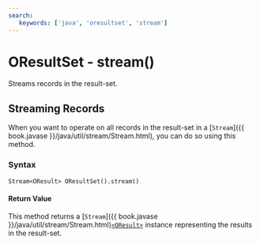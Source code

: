 ```yaml
---
search:
   keywords: ['java', 'oresultset', 'stream']
---
```


# OResultSet - stream()

Streams records in the result-set.

## Streaming Records

When you want to operate on all records in the result-set in a [`Stream`]({{ book.javase }}/java/util/stream/Stream.html), you can do so using this method.

### Syntax

```
Stream<OResult> OResultSet().stream()
```

#### Return Value

This method returns a [`Stream`]({{ book.javase }}/java/util/stream/Stream.html)[`<OResult>`](../OResult.md) instance representing the results in the result-set.
